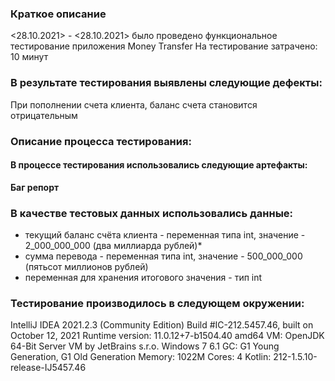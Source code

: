 ### Краткое описание
<28.10.2021> - <28.10.2021> было проведено функциональное тестирование приложения   Money Transfer
На тестирование затрачено: 10  минут

### В результате тестирования выявлены следующие дефекты:
При пополнении счета клиента, баланс счета становится отрицательным

### Описание процесса тестирования:
#### В процессе тестирования использовались следующие артефакты:
**Баг репорт**

### В качестве тестовых данных использовались данные:

* текущий баланс счёта клиента - переменная типа int, значение - 2_000_000_000 (два миллиарда рублей)*
* сумма перевода - переменная типа int, значение - 500_000_000 (пятьсот миллионов рублей)
* переменная для хранения итогового значения - тип int

### Тестирование производилось в следующем окружении:

IntelliJ IDEA 2021.2.3 (Community Edition)
Build #IC-212.5457.46, built on October 12, 2021
Runtime version: 11.0.12+7-b1504.40 amd64
VM: OpenJDK 64-Bit Server VM by JetBrains s.r.o.
Windows 7 6.1
GC: G1 Young Generation, G1 Old Generation
Memory: 1022M
Cores: 4
Kotlin: 212-1.5.10-release-IJ5457.46
